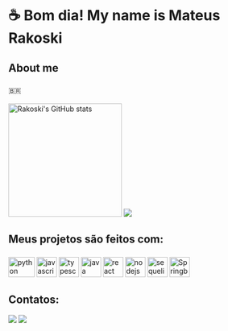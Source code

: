 <h1 align="left">☕ Bom dia! My name is Mateus Rakoski</h1>

###

<h2 align="left">About me</h2>

###

<p align="left"> 🇧🇷 <br><br>

<img src="https://github-readme-stats.vercel.app/api?username=Rakoski" alt="Rakoski's GitHub stats" style="height: 225px;">
<img src="https://github-readme-stats.vercel.app/api/top-langs/?username=Rakoski&hide=html,css,c%2B%2B,c%23,cmake">
  
###

<h2 align="left">Meus projetos são feitos com:</h2>

###

<div align="left">
  <img src="https://cdn.jsdelivr.net/gh/devicons/devicon/icons/python/python-original.svg" height="40" width="52" alt="python logo"  />
  <img src="https://cdn.jsdelivr.net/gh/devicons/devicon/icons/javascript/javascript-original.svg" height="40" alt="javascript logo"  />
  <img src="https://cdn.jsdelivr.net/gh/devicons/devicon/icons/typescript/typescript-original.svg" height="40" alt="typescript logo"  />
  <img src="https://cdn.jsdelivr.net/gh/devicons/devicon/icons/java/java-original.svg" height="40" alt="java logo"  />
  <img src="https://cdn.jsdelivr.net/gh/devicons/devicon/icons/react/react-original.svg" height="40" alt="react logo"  />
  <img src="https://cdn.jsdelivr.net/gh/devicons/devicon/icons/nodejs/nodejs-original.svg" height="40" alt="nodejs logo"  />
  <img src="https://cdn.jsdelivr.net/gh/devicons/devicon/icons/sequelize/sequelize-original.svg" height="40" alt="sequelize logo"  />
  <img align="top" width="40px" height="40px" src="https://cdn.discordapp.com/attachments/921445393169006693/1082530151952302230/springboot-logo.png" alt="Springboot logo">
</div>

###
</div>

###

<h2> Contatos: </h2>
<div style"display: inline_block">
    <a href="mailto:mastrakoski@gmail.com"><img
            src="https://img.shields.io/badge/-Gmail-%23333?style=for-the-badge&logo=gmail&logoColor=white"
            target="_blank"></a>
    <a href="https://www.linkedin.com/in/mateus-rakoski/" target="_blank"><img
            src="https://img.shields.io/badge/-LinkedIn-%230077B5?style=for-the-badge&logo=linkedin&logoColor=white"
            target="_blank"></a>
</div>

###


